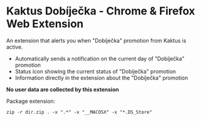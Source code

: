 # Kaktus Dobíječka - Chrome & Firefox Web Extension

An extension that alerts you when "Dobíječka" promotion from Kaktus is active.

- Automatically sends a notification on the current day of "Dobíječka" promotion
- Status icon showing the current status of "Dobíječka" promotion
- Information directly in the extension about the "Dobíječka" promotion

**No user data are collected by this extension**

Package extension: 

    zip -r dir.zip . -x ".*" -x "__MACOSX" -x "*.DS_Store"
